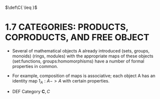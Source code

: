 $\def\C{ \leq }$

# 1.7 CATEGORIES: PRODUCTS, COPRODUCTS, AND FREE OBJECT

* Several of mathematical objects A already introduced (sets, groups, monoids) (rings, modules) with the appropriate maps of these objects (set:functions, groups:homomorphisms) have a number of formal properties in common.
* For example, composition of maps is associative; each object A has an identity map $1_A :A -> A$ with certain properties.

* DEF Category $\mathbf{C}, C$

